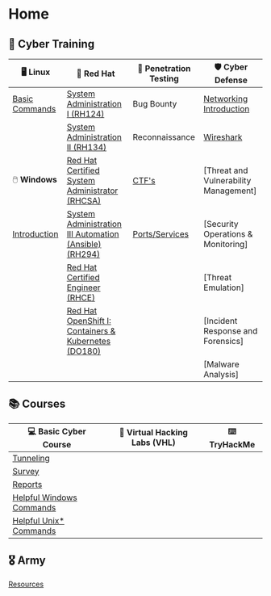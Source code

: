 # Home

## :book: Cyber Training

| :desktop_computer: Linux           | :red_circle: Red Hat                                         | :memo: Penetration Testing   | :shield: Cyber Defense                               |
| ---------------------------------- | ------------------------------------------------------------ | ---------------------------- | ---------------------------------------------------- |
| [Basic Commands](basic_linux.html) | [System Administration I (RH124)](https://edooty.github.io/rh124.html) | Bug Bounty                   | [Networking Introduction](network_introduction.html) |
|                                    | [System Administration II (RH134)](rh134.html)               | Reconnaissance               | [Wireshark](wireshark.html)                          |
| :computer_mouse: **Windows**       | [Red Hat Certified System Administrator (RHCSA)](ex200.html) | [CTF's](ctf.html)            | [Threat and Vulnerability Management]                |
| [Introduction](windows.html)       | [System Administration III Automation (Ansible) (RH294)](rh294.html) | [Ports/Services](ports.html) | [Security Operations & Monitoring]                   |
|                                    | [Red Hat Certified Engineer (RHCE)](ex294.html)              |                              | [Threat Emulation]                                   |
|                                    | [Red Hat OpenShift I: Containers & Kubernetes (DO180)](do180.html) |                              | [Incident Response and Forensics]                    |
|                                    |                                                              |                              | [Malware Analysis]                                   |

## :books: Courses

| :computer: Basic Cyber Course                    | :key: Virtual Hacking Labs (VHL) | :keyboard: **TryHackMe** |
| ------------------------------------------------ | -------------------------------- | ------------------------ |
| [Tunneling](tunneling.html)                      |                                  |                          |
| [Survey](survey.html)                            |                                  |                          |
| [Reports](basic_reports.html)                    |                                  |                          |
| [Helpful Windows Commands](helpful_windows.html) |                                  |                          |
| [Helpful Unix* Commands](helpful_linux.html)     |                                  |                          |

## :medal_military: Army

[Resources](army_resources.html)

